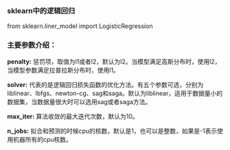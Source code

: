 ### sklearn中的逻辑回归

from sklearn.liner_model import LogisticRegression

### 主要参数介绍：

__penalty:__ 惩罚项，取值为l1或者l2，默认为l2。当模型满足高斯分布时，使用l2，当模型参数满足拉普拉斯分布时，使用l1。

__solver:__ 代表的是逻辑回归损失函数的优化方法。有五个参数可选，分别为liblinear、lbfgs、newton-cg、sag和saga。默认为liblinear，适用于数据量小的数据集，当数据量很大时可以选用sag或者saga方法。

__max_iter:__ 算法收敛的最大迭代次数，默认为10。

__n_jobs:__ 拟合和预测的时候cpu的核数，默认是1，也可以是整数，如果是-1表示使用机器所有的cpu核数。





